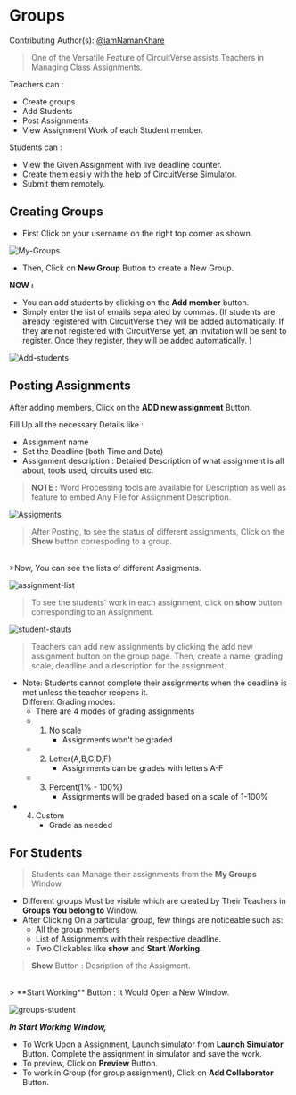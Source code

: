 # Groups

Contributing Author(s): [@iamNamanKhare](https://github.com/iamNamanKhare)

> One of the Versatile Feature of CircuitVerse assists Teachers in Managing Class Assignments.

Teachers can :
- Create groups
- Add Students
- Post Assignments
- View Assignment Work of each Student member.

Students can :
- View the Given Assignment with live deadline counter.
- Create them easily with the help of CircuitVerse Simulator.
- Submit them remotely.

## Creating Groups

- First Click on your username on the right top corner as shown.

![My-Groups](/images/my-groups.png)

- Then, Click on **New Group** Button to create a New Group.

**NOW :**
- You can add students by clicking on the  **Add member** button.
- Simply enter the list of emails separated by commas. (If students are already registered with CircuitVerse they will be added automatically. If they are not registered with CircuitVerse yet, an invitation will be sent to register. Once they register, they will be added automatically. )

![Add-students](/images/students-list.png)

## Posting Assignments

 After adding members, Click on the **ADD new assignment** Button.

 Fill Up all the necessary Details like : 
 - Assignment name
 - Set the Deadline (both Time and Date)
 - Assignment description : Detailed Description of what assignment is all about, tools used, circuits used etc.

> **NOTE :** Word Processing tools are available for Description as well as feature to embed Any File for Assignment Description.

![Assigments](/images/assignment.png)

> After Posting, to see the status of different assignments, Click on the **Show** button correspoding to a group.
<br/>
>Now, You can see the lists of different Assigments.

![assignment-list](/images/assignment2.png)

>To see the students' work in each assignment, click on **show** button corresponding to an Assignment.

![student-stauts](/images/student-status.png)

> Teachers can add new assignments by clicking the add new assignment button on the group page. Then, create a name, grading scale, deadline and a description for the assignment.  

 - Note: Students cannot complete their assignments when the deadline is met unless the teacher reopens it.  
Different Grading modes:
    - There are 4 modes of grading assignments
   - 1) No scale
        - Assignments won't be graded
   - 2) Letter(A,B,C,D,F)
        - Assignments can be grades with letters A-F
   - 3) Percent(1% - 100%)
        - Assignments will be graded based on a scale of 1-100%
  -  4) Custom 
        - Grade as needed

## For Students

> Students can Manage their assignments from the **My Groups** Window.

- Different groups Must be visible which are created by Their Teachers in **Groups You belong to** Window.
- After Clicking On a particular group, few things are noticeable such as:
    - All the group members
    - List of Assignments with their respective deadline.
    - Two Clickables like **show** and **Start Working**.

> **Show** Button : Desription of the Assigment.
<br/>
> **Start Working** Button : It Would Open a New Window.

![groups-student](/images/groups-student.png)


***In Start Working Window,***
 - To Work Upon a Assignment, Launch simulator from **Launch Simulator** Button. Complete the assignment in simulator and save the work.
 - To preview, Click on **Preview** Button.
 - To work in Group (for group assignment), Click on **Add Collaborator** Button.
